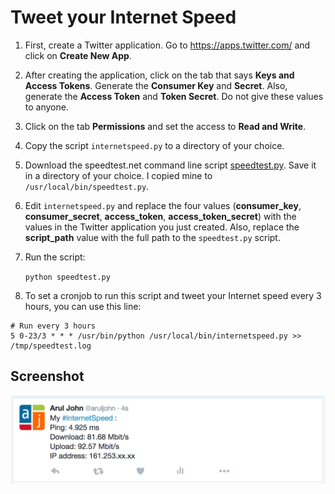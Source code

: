 # Tweet your Internet Speed

1. First, create a Twitter application. Go to https://apps.twitter.com/ and click on **Create New App**.

2. After creating the application, click on the tab that says **Keys and Access Tokens**. Generate the **Consumer Key** and **Secret**. Also, generate the **Access Token** and **Token Secret**. Do not give these values to anyone.

3. Click on the tab **Permissions** and set the access to **Read and Write**.

4. Copy the script `internetspeed.py` to a directory of your choice.

5. Download the speedtest.net command line script [speedtest.py](https://github.com/sivel/speedtest-cli/blob/master/speedtest.py). Save it in a directory of your choice. I copied mine to `/usr/local/bin/speedtest.py`.

6. Edit `internetspeed.py` and replace the four values (**consumer_key**, **consumer_secret**, **access_token**, **access_token_secret**) with the values in the Twitter application you just created. Also, replace the **script_path** value with the full path to the `speedtest.py` script.

6. Run the script:

    `python speedtest.py`

7. To set a cronjob to run this script and tweet your Internet speed every 3 hours, you can use this line:

```
# Run every 3 hours
5 0-23/3 * * * /usr/bin/python /usr/local/bin/internetspeed.py >> /tmp/speedtest.log
```

## Screenshot

![Tweet](internetspeed-screenshot.png)
